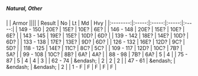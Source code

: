 ##### Natural, Other

|      | Armor ||||
| Result | No | Lt | Md | Hvy |
|:--------:|:-----:|:-----:|:-----:|:-----:|
| 149 - 150 | 20E? | 15E? | 10E? | 6E? |
| 146 - 148 | 20E? | 15E? | 10E? | 6E? |
| 143 - 145 | 19E? | 15E? | 10D? | 6D? |
| 139 - 142 | 18E? | 14E? | 10D? | 6D? |
| 133 - 138 | 17E? | 13E? | 9D? | 6D? |
| 126 - 132 | 16E? | 12D? | 9C? | 5D? |
| 118 - 125 | 14E? | 11C? | 8C? | 5C? |
| 109 - 117 | 12D? | 10C? | 7B? | 5A? |
| 99 - 108 | 10C? | 8B? | 6A? | 4A? |
| 88 - 98 | 7B? | 6A? | 5 | 4 |
| 75 - 87 | 5 | 4 | 4 | 3 |
| 62 - 74 | &endash;  | 2 | 2 | 2 |
| 47 - 61 | &endash;  | &endash;  | &endash;  | 2 |
| 1 - F | F | F | F | F |

